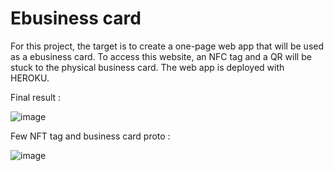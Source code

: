 # Ebusiness card

For this project, the target is to create a one-page web app that will be used as a ebusiness card.
To access this website, an NFC tag  and a QR will be stuck to the physical business card.
The web app is deployed with HEROKU.

Final result :

![image](https://user-images.githubusercontent.com/84672157/174966894-22cc80b2-369d-4222-a9dd-a3dd2892adb9.png)


Few NFT tag and business card proto :

![image](https://user-images.githubusercontent.com/84672157/174966985-434d7179-6ae4-4468-8776-d31070315e79.png)

